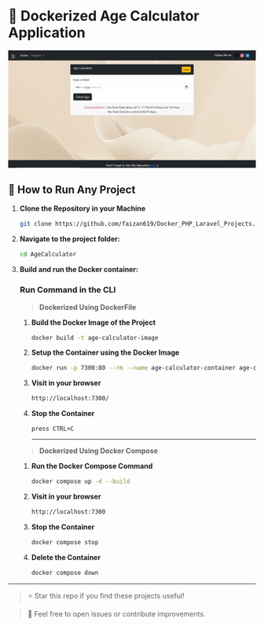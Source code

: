 # 🐳 Dockerized Age Calculator Application

![Age Calculator Screenshot](https://raw.githubusercontent.com/faizan619/Docker_PHP_Laravel_Projects/refs/heads/main/AgeCalculator/public/AgeCalculator.JPG)


## 🧰 How to Run Any Project

1. **Clone the Repository in your Machine**
    ```bash
    git clone https://github.com/faizan619/Docker_PHP_Laravel_Projects.git
    ```

2. **Navigate to the project folder:**

    ```bash
    cd AgeCalculator
    ```

3. **Build and run the Docker container:**

    ### Run Command in the CLI

    > **Dockerized Using DockerFile**

    1. **Build the Docker Image of the Project**
        ```bash
        docker build -t age-calculator-image
        ```
    
    2. **Setup the Container using the Docker Image**
        ```bash
        docker run -p 7300:80 --rm --name age-calculator-container age-calculator-image
        ```
    
    3. **Visit in your browser**
        ```bash
        http://localhost:7300/
        ```

    4. **Stop the Container**
        ```
        press CTRL+C
        ```

        ---

    > **Dockerized Using Docker Compose**
    
    1. **Run the Docker Compose Command**
        ```bash
        docker compose up -d --build
        ```
    
    2. **Visit in your browser**
        ```bash
        http://localhost:7300
        ```
    
    3. **Stop the Container**
        ```bash
        docker compose stop
        ```
    
    4. **Delete the Container**
        ```bash
        docker compose down
        ```

---

> ⭐ Star this repo if you find these projects useful!  

> 💬 Feel free to open issues or contribute improvements.

